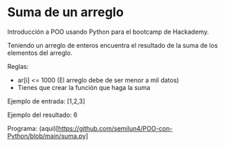 # Suma de un arreglo
Introducción a POO usando Python para el bootcamp de Hackademy.

Teniendo un arreglo de enteros encuentra el resultado de la suma de los elementos del arreglo.

Reglas:
- ar[i] <= 1000 (El arreglo debe de ser menor a mil datos)
- Tienes que crear la función que haga la suma

Ejemplo de entrada: [1,2,3]

Ejemplo del resultado: 6

Programa: (aquí)[https://github.com/semilun4/POO-con-Python/blob/main/suma.py]
